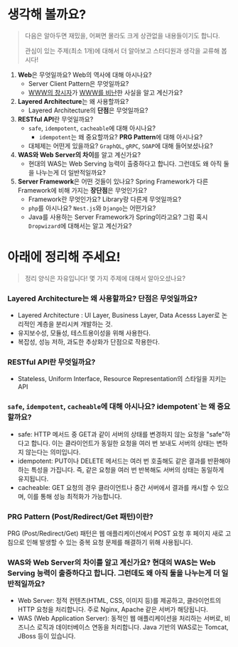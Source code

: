 # 생각해 볼까요?

> 다음은 알아두면 재밌을, 어쩌면 몰라도 크게 상관없을 내용들이기도 합니다.
> 
> 관심이 있는 주제(최소 1개)에 대해서 더 알아보고 스터디원과 생각을 교류해 봅시다!

1. **Web**은 무엇일까요? Web의 역사에 대해 아시나요?
    - Server Client Pattern은 무엇일까요?
    - [WWW의 창시자](https://ko.wikipedia.org/wiki/%ED%8C%80_%EB%B2%84%EB%84%88%EC%8A%A4%EB%A6%AC)가 [WWW를 비난](https://www.inrupt.com/)한 사실을 알고 계신가요?
2. **Layered Architecture**는 왜 사용할까요?
    - Layered Architecture의 **단점**은 무엇일까요?
3. **RESTful API**란 무엇일까요?
    - `safe`, `idempotent`, `cacheable`에 대해 아시나요?
        - `idempotent`는 왜 중요할까요? **PRG Pattern**에 대해 아시나요?
    -  대체제는 어떤게 있을까요? `GraphQL`, `gRPC`, `SOAP`에 대해 들어보셨나요?
4. **WAS와 Web Server의 차이**를 알고 계신가요?
    - 현대의 WAS는 Web Serving 능력이 출중하다고 합니다. 그런데도 왜 아직 둘을 나누는게 더 일반적일까요?
5. **Server Framework**은 어떤 것들이 있나요? Spring Framework가 다른 Framework에 비해 가지는 **장단점**은 무엇인가요?
    - Framework란 무엇인가요? Library랑 다른게 무엇일까요?
    - `php`를 아시나요? `Nest.js`와 `Django`는 어떤가요?
    - Java를 사용하는 Server Framework가 Spring이라고요? 그럼 혹시 `Dropwizard`에 대해서는 알고 계신가요?

# 아래에 정리해 주세요!

> 정리 양식은 자유입니다! 몇 가지 주제에 대해서 알아오셨나요?
### **Layered Architecture**는 왜 사용할까요? **단점**은 무엇일까요?
- Layered Architecture : UI Layer, Business Layer, Data Acesss Layer로 논리적인 계층을 분리시켜 개발하는 것.
- 유지보수성, 모듈성, 테스트용이성을 위해 사용한다.
- 복잡성, 성능 저하, 과도한 추상화가 단점으로 작용한다.

### **RESTful API**란 무엇일까요?
- Stateless, Uniform Interface, Resource Representation의 스타일을 지키는 API

### `safe`, `idempotent`, `cacheable`에 대해 아시나요? idempotent`는 왜 중요할까요? 
- safe: HTTP 메서드 중 GET과 같이 서버의 상태를 변경하지 않는 요청을 "safe"하다고 합니다. 이는 클라이언트가 동일한 요청을 여러 번 보내도 서버의 상태는 변하지 않는다는 의미입니다.
- idempotent: PUT이나 DELETE 메서드는 여러 번 호출해도 같은 결과를 반환해야 하는 특성을 가집니다. 즉, 같은 요청을 여러 번 반복해도 서버의 상태는 동일하게 유지됩니다. 
- cacheable: GET 요청의 경우 클라이언트나 중간 서버에서 결과를 캐시할 수 있으며, 이를 통해 성능 최적화가 가능합니다.

### PRG Pattern (Post/Redirect/Get 패턴)이란?
PRG (Post/Redirect/Get) 패턴은 웹 애플리케이션에서 POST 요청 후 페이지 새로 고침으로 인해 발생할 수 있는 중복 요청 문제를 해결하기 위해 사용됩니다.

### **WAS와 Web Server의 차이**를 알고 계신가요? 현대의 WAS는 Web Serving 능력이 출중하다고 합니다. 그런데도 왜 아직 둘을 나누는게 더 일반적일까요?
- Web Server: 정적 컨텐츠(HTML, CSS, 이미지 등)를 제공하고, 클라이언트의 HTTP 요청을 처리합니다. 주로 Nginx, Apache 같은 서버가 해당됩니다.
- WAS (Web Application Server): 동적인 웹 애플리케이션을 처리하는 서버로, 비즈니스 로직과 데이터베이스 연동을 처리합니다. Java 기반의 WAS로는 Tomcat, JBoss 등이 있습니다.
